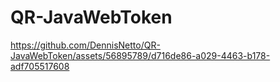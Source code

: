 # QR-JavaWebToken

https://github.com/DennisNetto/QR-JavaWebToken/assets/56895789/d716de86-a029-4463-b178-adf705517608
